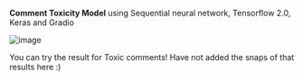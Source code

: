 **Comment Toxicity Model** using Sequential neural network, Tensorflow 2.0, Keras and Gradio



![image](https://user-images.githubusercontent.com/53484809/209314965-f33fe686-d37c-40bb-a58f-b5defa6f74ab.png)



You can try the result for Toxic comments! Have not added the snaps of that results here :)
